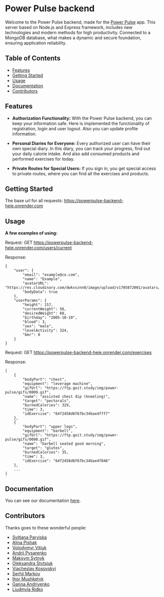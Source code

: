 # Power Pulse backend

Welcome to the Power Pulse backend, made for the [Power Pulse](https://arch819.github.io/project-PowerTeam-front/welcome) app. This server based on Node.js and Express framework, includes new technologies and modern methods for high productivity. Connected to a MongoDB database, what makes a dynamic and secure foundation, ensuring application reliability.

## Table of Contents

- [Features](#features)
- [Getting Started](#getting-started)
- [Usage](#usage)
- [Documentation](#documentation)
- [Contributors](#contributors)

## Features

- **Authorization Functionality:** With the Power Pulse backend, you can keep your information safe. Here is implemented the functionality of registration, login and user logout. Also you can update profile information.

- **Personal Diaries for Everyone:** Every authorized user can have their own special diary. In this diary, you can track your progress, find out your daily calorie intake. And also add consumed products and performed exercises for today.

- **Private Routes for Special Users:** If you sign in, you get special access to private routes, where you can find all the exercises and products.

## Getting Started

The base url for all requests: https://powerpulse-backend-heie.onrender.com

## Usage

**A few examples of using:**

Request: GET https://powerpulse-backend-heie.onrender.com/users/current

Response:

```
{
    "user": {
        "email": "example@co.com",
        "name": "Example",
        "avatarURL": "https://res.cloudinary.com/dwkvsznn0/image/upload/v1705872001/avatars/65ad89955752febd5bd565f9.jpg",
        "bodyData": true
    },
    "userParams": {
        "height": 157,
        "currentWeight": 56,
        "desiredWeight": 60,
        "birthday": "2005-10-10",
        "blood": 3,
        "sex": "male",
        "levelActivity": 324,
        "bmr": 0
    }
}

```

Request: GET https://powerpulse-backend-heie.onrender.com/exercises

Response:

```
[
    {
        "bodyPart": "chest",
        "equipment": "leverage machine",
        "gifUrl": "https://ftp.goit.study/img/power-pulse/gifs/0009.gif",
        "name": "assisted chest dip (kneeling)",
        "target": "pectorals",
        "burnedCalories": 329,
        "time": 3,
        "idExercise": "64f2458d6f67bc34bae4f7f7"
    },
    {
        "bodyPart": "upper legs",
        "equipment": "barbell",
        "gifUrl": "https://ftp.goit.study/img/power-pulse/gifs/0090.gif",
        "name": "barbell seated good morning",
        "target": "glutes",
        "burnedCalories": 35,
        "time": 3,
        "idExercise": "64f2458d6f67bc34bae4f846"
    },
    ...
]
```

## Documentation

You can see our documentation [here](https://powerpulse-backend-heie.onrender.com/api-docs/).

## Contributors

Thanks goes to these wonderful people:

- [Svitlana Paryiska](https://github.com/SvitlanaParyiska)
- [Alina Pishak](https://github.com/Alina-Pishak)
- [Volodymyr Vitiuk](https://github.com/VitiukVV)
- [Andrii Pysarenko](https://github.com/AndreyPysarenko)
- [Maksym Sytnyk](https://github.com/Maksim713)
- [Oleksandra Stytsiuk](https://github.com/Alexa01821)
- [Viacheslav Kosovskyi](https://github.com/Arch819)
- [Serhii Markov](https://github.com/Serhiy8)
- [Ihor Mushketyk](https://github.com/IgorMushk)
- [Ganna Andriyenko](https://github.com/Annacheer)
- [Liudmyla Ridko](https://github.com/liussi)
